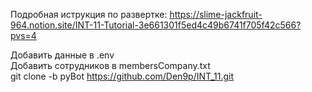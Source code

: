 Подробная иструкция по развертке: https://slime-jackfruit-964.notion.site/INT-11-Tutorial-3e661301f5ed4c49b6741f705f42c566?pvs=4  
  
Добавить данные в .env  
Добавить сотрудников в membersCompany.txt  
git clone -b pyBot https://github.com/Den9p/INT_11.git
